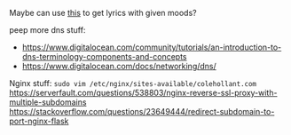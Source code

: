 Maybe can use [this](https://www.allmusic.com/advanced-search) to get lyrics with given moods?

peep more dns stuff: 
* https://www.digitalocean.com/community/tutorials/an-introduction-to-dns-terminology-components-and-concepts
* https://www.digitalocean.com/docs/networking/dns/


Nginx stuff: 
`sudo vim /etc/nginx/sites-available/colehollant.com`
https://serverfault.com/questions/538803/nginx-reverse-ssl-proxy-with-multiple-subdomains
https://stackoverflow.com/questions/23649444/redirect-subdomain-to-port-nginx-flask